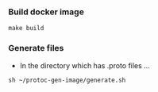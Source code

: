 ### Build docker image

`make build`

### Generate files

- In the directory which has .proto files ...

`sh ~/protoc-gen-image/generate.sh`